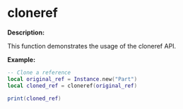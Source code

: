 # cloneref

**Description:**

This function demonstrates the usage of the cloneref API.

**Example:**

```lua
-- Clone a reference
local original_ref = Instance.new("Part")
local cloned_ref = cloneref(original_ref)

print(cloned_ref)
```
